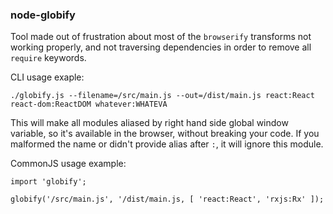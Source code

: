 ### node-globify

Tool made out of frustration about most of the `browserify` transforms not working properly, and not traversing dependencies in order to remove all `require` keywords.

CLI usage exaple: 

`./globify.js --filename=/src/main.js --out=/dist/main.js react:React react-dom:ReactDOM whatever:WHATEVA`

This will make all modules aliased by right hand side global window variable, so it's available in the browser, without breaking your code. If you malformed the name or didn't provide alias after `:`, it will ignore this module.

CommonJS usage example:

```
import 'globify';

globify('/src/main.js', '/dist/main.js, [ 'react:React', 'rxjs:Rx' ]);

```

